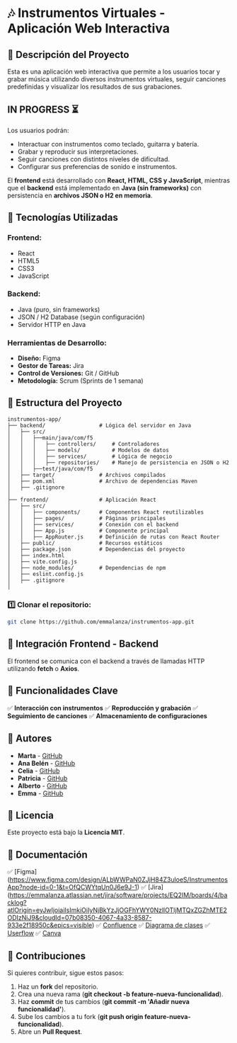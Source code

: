 # 🎶 Instrumentos Virtuales - Aplicación Web Interactiva

## 📌 Descripción del Proyecto
Esta es una aplicación web interactiva que permite a los usuarios tocar y grabar música utilizando diversos instrumentos virtuales, seguir canciones predefinidas y visualizar los resultados de sus grabaciones.

## IN PROGRESS ⏳

Los usuarios podrán:
- Interactuar con instrumentos como teclado, guitarra y batería.
- Grabar y reproducir sus interpretaciones.
- Seguir canciones con distintos niveles de dificultad.
- Configurar sus preferencias de sonido e instrumentos.

El **frontend** está desarrollado con **React, HTML, CSS y JavaScript**, mientras que el **backend** está implementado en **Java (sin frameworks)** con persistencia en **archivos JSON o H2 en memoria**.

## 🚀 Tecnologías Utilizadas
### **Frontend:**
- React
- HTML5
- CSS3
- JavaScript

### **Backend:**
- Java (puro, sin frameworks)
- JSON / H2 Database (según configuración)
- Servidor HTTP en Java

### **Herramientas de Desarrollo:**
- **Diseño:** Figma
- **Gestor de Tareas:** Jira
- **Control de Versiones:** Git / GitHub
- **Metodología:** Scrum (Sprints de 1 semana)

## 📂 Estructura del Proyecto

```plaintext
instrumentos-app/
├── backend/                 # Lógica del servidor en Java
│   ├── src/
│   │   ├──main/java/com/f5
│   │   │   ├── controllers/     # Controladores
│   │   │   ├── models/          # Modelos de datos 
│   │   │   ├── services/        # Lógica de negocio
│   │   │   ├── repositories/    # Manejo de persistencia en JSON o H2
│   │   ├──test/java/com/f5
│   ├── target/              # Archivos compilados
│   ├── pom.xml              # Archivo de dependencias Maven
│   ├── .gitignore             
│
├── frontend/                # Aplicación React
│   ├── src/
│   │   ├── components/      # Componentes React reutilizables
│   │   ├── pages/           # Páginas principales 
│   │   ├── services/        # Conexión con el backend
│   │   ├── App.js           # Componente principal
│   │   ├── AppRouter.js     # Definición de rutas con React Router
│   ├── public/              # Recursos estáticos
│   ├── package.json         # Dependencias del proyecto
│   ├── index.html
│   ├── vite.config.js       
│   ├── node_modules/        # Dependencias de npm 
│   ├── eslint.config.js
│   ├── .gitignore
│
```

### 1️⃣ Clonar el repositorio:
```bash
git clone https://github.com/emmalanza/instrumentos-app.git
```

## 🔄 Integración Frontend - Backend
El frontend se comunica con el backend a través de llamadas HTTP utilizando **fetch** o **Axios**.

## 🎯 Funcionalidades Clave
✅ **Interacción con instrumentos** 
✅ **Reproducción y grabación** 
✅ **Seguimiento de canciones** 
✅ **Almacenamiento de configuraciones** 

## 👥 Autores

- **Marta** - [GitHub](https://github.com/MartaBernardoZamora) 
- **Ana Belén** - [GitHub](https://github.com/AnaBHernandez) 
- **Celia** - [GitHub](https://github.com/celiagarridoherrera)
- **Patricia** - [GitHub](https://github.com/PFBregon)
- **Alberto** - [GitHub](https://github.com/berto9675)
- **Emma** - [GitHub](https://github.com/emmalanza)

## 📜 Licencia
Este proyecto está bajo la **Licencia MIT**.

## 📂 Documentación
✅ [Figma] (https://www.figma.com/design/ALbWWPaN0ZJjH84Z3uloeS/InstrumentosApp?node-id=0-1&t=OfQCWYtqUn0J6e9J-1)
✅ [Jira] (https://emmalanza.atlassian.net/jira/software/projects/EQ2IM/boards/4/backlog?atlOrigin=eyJwIjoiaiIsImkiOiIyNjBkYzJjOGFhYWY0NzllOTljMTQxZGZhMTE2ODIzNiJ9&cloudId=07b08350-4067-4a33-8587-933e2f18950c&epics=visible)
✅ [Confluence](https://emmalanza.atlassian.net/wiki/spaces/EQ2IM/pages/196609/Estrategia+de+Ramas+en+Git?atlOrigin=eyJpIjoiZTk4MGY3Y2VjYWI1NGYyYjg1ZTRjYWU3ZTE3Y2Y3MTUiLCJwIjoiaiJ9)
✅ [Diagrama de clases](https://drive.google.com/file/d/1y7p86_KyZyZbVvd4TKHxRs5PaO8v5l1Y/view?usp=sharing)
✅ [Userflow](https://drive.google.com/file/d/19_nNBklOnWrQqxUZcisW3BeR6jQziKml/view?usp=sharing)
✅ [Canva](https://www.canva.com/design/DAGger76quo/iLLJUtngD6I3RpJggyMXSg/edit?utm_content=DAGger76quo&utm_campaign=designshare&utm_medium=link2&utm_source=sharebutton)



## 🤝 Contribuciones
Si quieres contribuir, sigue estos pasos:
1. Haz un **fork** del repositorio.
2. Crea una nueva rama (**git checkout -b feature-nueva-funcionalidad**).
3. Haz **commit** de tus cambios (**git commit -m 'Añadir nueva funcionalidad'**).
4. Sube los cambios a tu fork (**git push origin feature-nueva-funcionalidad**).
5. Abre un **Pull Request**.

